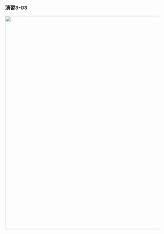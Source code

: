 ### 演習3-03
<img src="https://user-images.githubusercontent.com/48054315/148724506-63b19470-26d9-4dfa-ba74-76479e4d33fd.PNG" width="700px">
